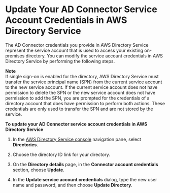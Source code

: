 # Update Your AD Connector Service Account Credentials in AWS Directory Service<a name="ad_connector_update_creds"></a>

The AD Connector credentials you provide in AWS Directory Service represent the service account that is used to access your existing on\-premises directory\. You can modify the service account credentials in AWS Directory Service by performing the following steps\.

**Note**  
If single sign\-on is enabled for the directory, AWS Directory Service must transfer the service principal name \(SPN\) from the current service account to the new service account\. If the current service account does not have permission to delete the SPN or the new service account does not have permission to add the SPN, you are prompted for the credentials of a directory account that does have permission to perform both actions\. These credentials are only used to transfer the SPN and are not stored by the service\.

**To update your AD Connector service account credentials in AWS Directory Service**

1. In the [AWS Directory Service console](https://console.aws.amazon.com/directoryservicev2/) navigation pane, select **Directories**\.

1. Choose the directory ID link for your directory\.

1. On the **Directory details** page, in the **Connector account credentials** section, choose **Update**\. 

1. In the **Update service account credentials** dialog, type the new user name and password, and then choose **Update Directory**\.